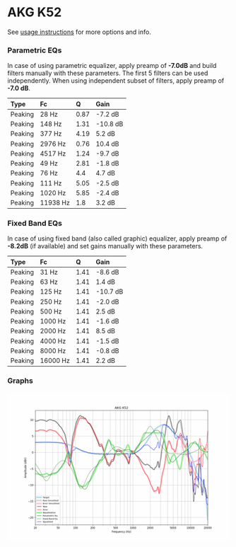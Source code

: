 # AKG K52
See [usage instructions](https://github.com/jaakkopasanen/AutoEq#usage) for more options and info.

### Parametric EQs
In case of using parametric equalizer, apply preamp of **-7.0dB** and build filters manually
with these parameters. The first 5 filters can be used independently.
When using independent subset of filters, apply preamp of **-7.0 dB**.

| Type    | Fc       |    Q | Gain     |
|:--------|:---------|:-----|:---------|
| Peaking | 28 Hz    | 0.87 | -7.2 dB  |
| Peaking | 148 Hz   | 1.31 | -10.8 dB |
| Peaking | 377 Hz   | 4.19 | 5.2 dB   |
| Peaking | 2976 Hz  | 0.76 | 10.4 dB  |
| Peaking | 4517 Hz  | 1.24 | -9.7 dB  |
| Peaking | 49 Hz    | 2.81 | -1.8 dB  |
| Peaking | 76 Hz    | 4.4  | 4.7 dB   |
| Peaking | 111 Hz   | 5.05 | -2.5 dB  |
| Peaking | 1020 Hz  | 5.85 | -2.4 dB  |
| Peaking | 11938 Hz | 1.8  | 3.2 dB   |

### Fixed Band EQs
In case of using fixed band (also called graphic) equalizer, apply preamp of **-8.2dB**
(if available) and set gains manually with these parameters.

| Type    | Fc       |    Q | Gain     |
|:--------|:---------|:-----|:---------|
| Peaking | 31 Hz    | 1.41 | -8.6 dB  |
| Peaking | 63 Hz    | 1.41 | 1.4 dB   |
| Peaking | 125 Hz   | 1.41 | -10.7 dB |
| Peaking | 250 Hz   | 1.41 | -2.0 dB  |
| Peaking | 500 Hz   | 1.41 | 2.5 dB   |
| Peaking | 1000 Hz  | 1.41 | -1.6 dB  |
| Peaking | 2000 Hz  | 1.41 | 8.5 dB   |
| Peaking | 4000 Hz  | 1.41 | -1.5 dB  |
| Peaking | 8000 Hz  | 1.41 | -0.8 dB  |
| Peaking | 16000 Hz | 1.41 | 2.2 dB   |

### Graphs
![](./AKG%20K52.png)